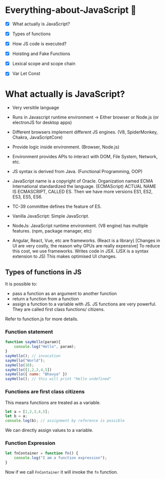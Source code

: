 # Everything-about-JavaScript 💯

- [x] What actually is JavaScript?
- [x] Types of functions
- [x] How JS code is executed?
- [x] Hoisting and Fake Functions
- [x] Lexical scope and scope chain
- [x] Var Let Const


# What actually is JavaScript?

- Very versitile language

- Runs in Javascript runtime environment -> Either browser or Node.js (or electronJS for desktop apps)

- Different browsers implement different JS engines. (V8, SpiderMonkey, Chakra, JavaScriptCore)

- Provide logic inside environment. (Browser, Node.js)

- Environment provides APIs to interact with DOM, File System, Network, etc.

- JS syntax is derived from Java. (Functional Programming, OOP)

- JavaScript name is a copyright of Oracle. Organization named ECMA International standardized the language. (ECMAScript)
ACTUAL NAME IS ECMASCRIPT, CALLED ES. Then we have more versions ES1, ES2, ES3, ES5, ES6.

- TC-39 committee defines the feature of ES.

- Vanilla JavaScript: Simple JavaScript.

- NodeJs: JavaScript runtime environment. (V8 engine) has multiple features. (npm, package manager, etc)

- Angular, React, Vue, etc are frameworks. (React is a library) [Changes in UI are very costly, the reason why GPUs are really expensive] To reduce this cost, we use frameworks. Writes code in JSX. (JSX is a syntax extension to JS) This makes optimised UI changes.


## Types of functions in JS

It is possible to:
- pass a function as an argument to another function
- return a function from a function
- assign a function to a variable
with JS. JS functions are very powerful. They are called first class functions/ citizens.

Refer to function.js for more details.

### Function statement 

```js
function sayHello(param){
    console.log("Hello", param);
}
sayHello(); // invocation
sayHello("World");
sayHello(10);
sayHello([1,2,3,4,5])
sayHello({ name: "Bhavya" })
sayHello(); // this will print "Hello undefined"
```

### Functions are first class citizens 

This means functions are treated as a variable.

```js
let a = [1,2,3,4,5];
let b = a;
console.log(b); // assignment by reference is possible
```
We can directly assign values to a variable.

### Function Expression

```js
let fnContainer = function fn() {
    console.log("I am a function expression");
}
```

Now if we call `FnContainer` it will invoke the `fn` function.

